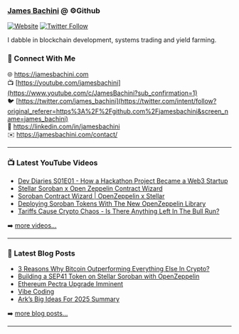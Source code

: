 ### [James Bachini][website] @ ⚙️Github

[![Website](https://img.shields.io/website?label=jamesbachini.com&style=for-the-badge&url=https%3A%2F%2Fjamesbachini.com)](https://jamesbachini.com)
[![Twitter Follow](https://img.shields.io/twitter/follow/james_bachini?color=1DA1F2&logo=twitter&style=for-the-badge)](https://twitter.com/intent/follow?original_referer=https%3A%2F%2Fgithub.com%2Fjamesbachini&screen_name=jamesbachini)

I dabble in blockchain development, systems trading and yield farming.

### 👋 Connect With Me

🌐 https://jamesbachini.com
<br />
📺 [https://youtube.com/jamesbachini](https://www.youtube.com/c/JamesBachini?sub_confirmation=1)
<br />
🐦 [https://twitter.com/james_bachini](https://twitter.com/intent/follow?original_referer=https%3A%2F%2Fgithub.com%2Fjamesbachini&screen_name=james_bachini)
<br />
👔 https://linkedin.com/in/jamesbachini
<br />
✉️ https://jamesbachini.com/contact/

---

### 📺 Latest YouTube Videos

<!-- YOUTUBE:START -->
- [Dev Diaries S01E01 - How a Hackathon Project Became a Web3 Startup](https://www.youtube.com/watch?v=FInE2PSx1es)
- [Stellar Soroban x Open Zeppelin Contract Wizard](https://www.youtube.com/watch?v=xz8re0pqSYA)
- [Soroban Contract Wizard | OpenZeppelin x Stellar](https://www.youtube.com/watch?v=iD7ZspsZLVo)
- [Deploying Soroban Tokens With The New OpenZeppelin Library](https://www.youtube.com/watch?v=2Ak_nHyfrEU)
- [Tariffs Cause Crypto Chaos - Is There Anything Left In The Bull Run?](https://www.youtube.com/watch?v=Vcg6qWYqYL4)
<!-- YOUTUBE:END -->

➡️ [more videos...](https://youtube.com/jamesbachini)

---

### 📝 Latest Blog Posts

<!-- BLOG-POST-LIST:START -->
- [3 Reasons Why Bitcoin Outperforming Everything Else In Crypto?](https://jamesbachini.com/bitcoin-outperforming/)
- [Building a SEP41 Token on Stellar Soroban with OpenZeppelin](https://jamesbachini.com/stellar-soroban-with-openzeppelin/)
- [Ethereum Pectra Upgrade Imminent](https://jamesbachini.com/ethereum-pectra-upgrade-imminent/)
- [Vibe Coding](https://jamesbachini.com/vibe-coding/)
- [Ark’s Big Ideas For 2025 Summary](https://jamesbachini.com/arks-big-ideas-for-2025-summary/)
<!-- BLOG-POST-LIST:END -->

➡️ [more blog posts...](https://jamesbachini.com)

---

[website]: https://jamesbachini.com
[twitter]: https://twitter.com/james_bachini
[youtube]: https://youtube.com/jamesbachini
[linkedin]: https://linkedin.com/in/jamesbachini
